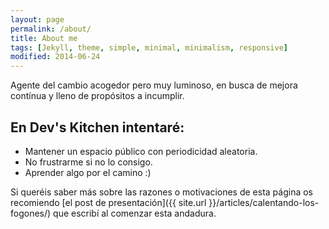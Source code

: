 ```yaml
---
layout: page
permalink: /about/
title: About me
tags: [Jekyll, theme, simple, minimal, minimalism, responsive]
modified: 2014-06-24
---
```


Agente del cambio acogedor pero muy luminoso, en busca de mejora contínua y lleno de propósitos a incumplir.

## En Dev's Kitchen intentaré:

* Mantener un espacio público con periodicidad aleatoria.
* No frustrarme si no lo consigo.
* Aprender algo por el camino :)

Si queréis saber más sobre las razones o motivaciones de esta página os recomiendo [el post de presentación]({{ site.url }}/articles/calentando-los-fogones/) que escribí al comenzar esta andadura.